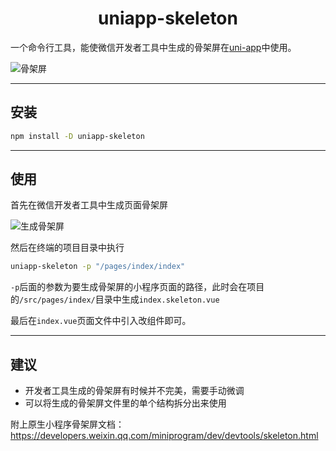 <div align="center">
  <h1>uniapp-skeleton</h1>
</div>

一个命令行工具，能使微信开发者工具中生成的骨架屏在[uni-app](https://github.com/dcloudio/uni-app)中使用。

![骨架屏](https://cdn.jsdelivr.net/gh/yuanwen0327/tuchuang@master/uPic/1609291164860910.gif)

-------------
## 安装

```bash
npm install -D uniapp-skeleton
```
-------------
## 使用

首先在微信开发者工具中生成页面骨架屏  

![生成骨架屏](https://cdn.jsdelivr.net/gh/yuanwen0327/tuchuang@master/uPic/WX20201230-101144.png)

然后在终端的项目目录中执行
```bash
uniapp-skeleton -p "/pages/index/index"
```
`-p`后面的参数为要生成骨架屏的小程序页面的路径，此时会在项目的`/src/pages/index/`目录中生成`index.skeleton.vue`

最后在`index.vue`页面文件中引入改组件即可。

-------------
## 建议

-  开发者工具生成的骨架屏有时候并不完美，需要手动微调
- 可以将生成的骨架屏文件里的单个结构拆分出来使用
  

附上原生小程序骨架屏文档：https://developers.weixin.qq.com/miniprogram/dev/devtools/skeleton.html
